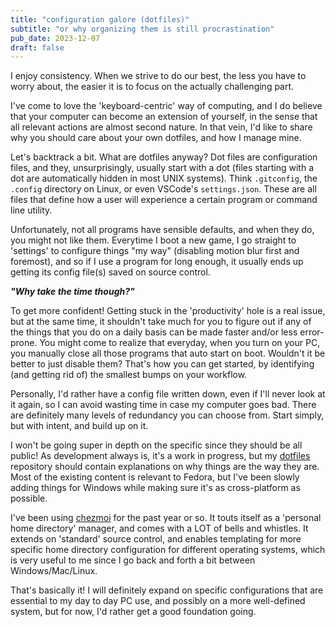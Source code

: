 ```yaml
---
title: "configuration galore (dotfiles)"
subtitle: "or why organizing them is still procrastination"
pub_date: 2023-12-07
draft: false
---
```


I enjoy consistency. When we strive to do our best, the less you have to worry about, the easier it is to focus on the actually challenging part.

I've come to love the 'keyboard-centric' way of computing, and I do believe that your computer can become an extension of yourself, in the sense that all relevant actions are almost second nature. In that vein, I'd like to share why you should care about your own dotfiles, and how I manage mine.

Let's backtrack a bit. What are dotfiles anyway?
Dot files are configuration files, and they, unsurprisingly, usually start with a dot (files starting with a dot are automatically hidden in most UNIX systems). Think `.gitconfig`, the `.config` directory on Linux, or even VSCode's `settings.json`. These are all files that define how a user will experience a certain program or command line utility.

Unfortunately, not all programs have sensible defaults, and when they do, you might not like them. Everytime I boot a new game, I go straight to 'settings' to configure things "my way" (disabling motion blur first and foremost), and so if I use a program for long enough, it usually ends up getting its config file(s) saved on source control.

**_"Why take the time though?"_**

To get more confident! Getting stuck in the 'productivity' hole is a real issue, but at the same time, it shouldn't take much for you to figure out if any of the things that you do on a daily basis can be made faster and/or less error-prone.
You might come to realize that everyday, when you turn on your PC, you manually
close all those programs that auto start on boot. Wouldn't it be better to just
disable them? That's how you can get started, by identifying (and getting rid of) the smallest bumps on your workflow.

Personally, I'd rather have a config file written down, even if I'll never look at it again, so I can avoid wasting time in case my computer goes bad. There are definitely many levels of redundancy you can choose from. Start simply, but with intent, and build up on it.

I won't be going super in depth on the specific since they should be all public! As
development always is, it's a work in progress, but my [dotfiles](https://github.com/gusluchetti/dots) repository should contain explanations on why things are the way they are. Most of the existing content is relevant to Fedora, but I've been slowly adding things for Windows while making sure it's as cross-platform as possible.

I've been using [chezmoi](https://www.chezmoi.io/) for the past year or so. 
It touts itself as a 'personal home directory' manager, and comes with a LOT of bells and whistles. It extends on 'standard' source control, and enables templating for more specific home directory configuration for different operating systems, which is very useful to me since I go back and forth a bit between Windows/Mac/Linux.

That's basically it! I will definitely expand on specific configurations that are
essential to my day to day PC use, and possibly on a more well-defined system, but for now, I'd rather get a good foundation going.

